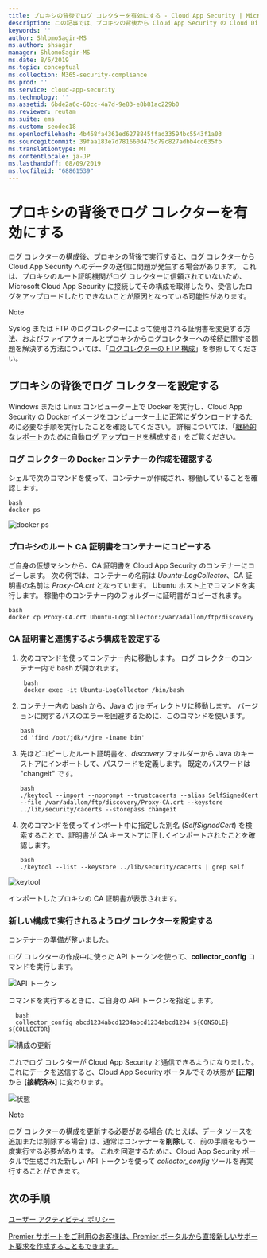 ```yaml
---
title: プロキシの背後でログ コレクターを有効にする - Cloud App Security | Microsoft Docs
description: この記事では、プロキシの背後から Cloud App Security の Cloud Discovery ログ コレクターを有効にする方法について説明します。
keywords: ''
author: ShlomoSagir-MS
ms.author: shsagir
manager: ShlomoSagir-MS
ms.date: 8/6/2019
ms.topic: conceptual
ms.collection: M365-security-compliance
ms.prod: ''
ms.service: cloud-app-security
ms.technology: ''
ms.assetid: 6bde2a6c-60cc-4a7d-9e83-e8b81ac229b0
ms.reviewer: reutam
ms.suite: ems
ms.custom: seodec18
ms.openlocfilehash: 4b468fa4361ed6278845ffad33594bc5543f1a03
ms.sourcegitcommit: 39faa183e7d781660d475c79c827adbb4cc635fb
ms.translationtype: MT
ms.contentlocale: ja-JP
ms.lasthandoff: 08/09/2019
ms.locfileid: "68861539"
---
```

# <a name="enable-the-log-collector-behind-a-proxy"></a>プロキシの背後でログ コレクターを有効にする

ログ コレクターの構成後、プロキシの背後で実行すると、ログ コレクターから Cloud App Security へのデータの送信に問題が発生する場合があります。 これは、プロキシのルート証明機関がログ コレクターに信頼されていないため、Microsoft Cloud App Security に接続してその構成を取得したり、受信したログをアップロードしたりできないことが原因となっている可能性があります。

>[!NOTE]
> Syslog または FTP のログコレクターによって使用される証明書を変更する方法、およびファイアウォールとプロキシからログコレクターへの接続に関する問題を解決する方法については、「[ログコレクターの FTP 構成](log-collector-ftp.md)」を参照してください。
>

## <a name="set-up-the-log-collector-behind-a-proxy"></a>プロキシの背後でログ コレクターを設定する

Windows または Linux コンピューター上で Docker を実行し、Cloud App Security の Docker イメージをコンピューター上に正常にダウンロードするために必要な手順を実行したことを確認してください。 詳細については、「[継続的なレポートのために自動ログ アップロードを構成する](discovery-docker.md)」をご覧ください。

### <a name="validate-docker-log-collector-container-creation"></a>ログ コレクターの Docker コンテナーの作成を確認する

シェルで次のコマンドを使って、コンテナーが作成され、稼働していることを確認します。

    bash
    docker ps

![docker ps](./media/docker-1.png "docker ps")

### <a name="copy-proxy-root-ca-certificate-to-the-container"></a>プロキシのルート CA 証明書をコンテナーにコピーする

ご自身の仮想マシンから、CA 証明書を Cloud App Security のコンテナーにコピーします。 次の例では、コンテナーの名前は *Ubuntu-LogCollector*、CA 証明書の名前は *Proxy-CA.crt* となっています。
Ubuntu ホスト上でコマンドを実行します。 稼働中のコンテナー内のフォルダーに証明書がコピーされます。

    bash
    docker cp Proxy-CA.crt Ubuntu-LogCollector:/var/adallom/ftp/discovery

### <a name="set-the-configuration-to-work-with-the-ca-certificate"></a>CA 証明書と連携するよう構成を設定する

1. 次のコマンドを使ってコンテナー内に移動します。 ログ コレクターのコンテナー内で bash が開かれます。

        bash
        docker exec -it Ubuntu-LogCollector /bin/bash

2. コンテナー内の bash から、Java の jre ディレクトリに移動します。 バージョンに関するパスのエラーを回避するために、このコマンドを使います。

       bash
       cd 'find /opt/jdk/*/jre -iname bin'

3. 先ほどコピーしたルート証明書を、*discovery* フォルダーから Java のキーストアにインポートして、パスワードを定義します。 既定のパスワードは "changeit" です。

       bash
       ./keytool --import --noprompt --trustcacerts --alias SelfSignedCert --file /var/adallom/ftp/discovery/Proxy-CA.crt --keystore ../lib/security/cacerts --storepass changeit

4. 次のコマンドを使ってインポート中に指定した別名 (*SelfSignedCert*) を検索することで、証明書が CA キーストアに正しくインポートされたことを確認します。

       bash
       ./keytool --list --keystore ../lib/security/cacerts | grep self

![keytool](./media/docker-2.png "keytool")

インポートしたプロキシの CA 証明書が表示されます。

### <a name="set-the-log-collector-to-run-with-the-new-configuration"></a>新しい構成で実行されるようログ コレクターを設定する

コンテナーの準備が整いました。

ログ コレクターの作成中に使った API トークンを使って、**collector_config** コマンドを実行します。

![API トークン](./media/docker-3.png "API トークン")

コマンドを実行するときに、ご自身の API トークンを指定します。

      bash
      collector_config abcd1234abcd1234abcd1234abcd1234 ${CONSOLE} ${COLLECTOR}


![構成の更新](./media/docker-4.png "構成の更新")

これでログ コレクターが Cloud App Security と通信できるようになりました。 これにデータを送信すると、Cloud App Security ポータルでその状態が **[正常]** から **[接続済み]** に変わります。

![状態](./media/docker-5.png "状態")

>[!NOTE]
> ログ コレクターの構成を更新する必要がある場合 (たとえば、データ ソースを追加または削除する場合) は、通常はコンテナーを**削除**して、前の手順をもう一度実行する必要があります。 これを回避するために、Cloud App Security ポータルで生成された新しい API トークンを使って *collector_config* ツールを再実行することができます。

## <a name="next-steps"></a>次の手順

[ユーザー アクティビティ ポリシー](user-activity-policies.md)

[Premier サポートをご利用のお客様は、Premier ポータルから直接新しいサポート要求を作成することもできます。](https://premier.microsoft.com/)
